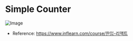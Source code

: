 # Simple Counter

![Image](https://github.com/user-attachments/assets/6ea39cbf-e4d5-4d5b-b0a8-2c161041b4d0)

- Reference: https://www.inflearn.com/course/한입-리액트
